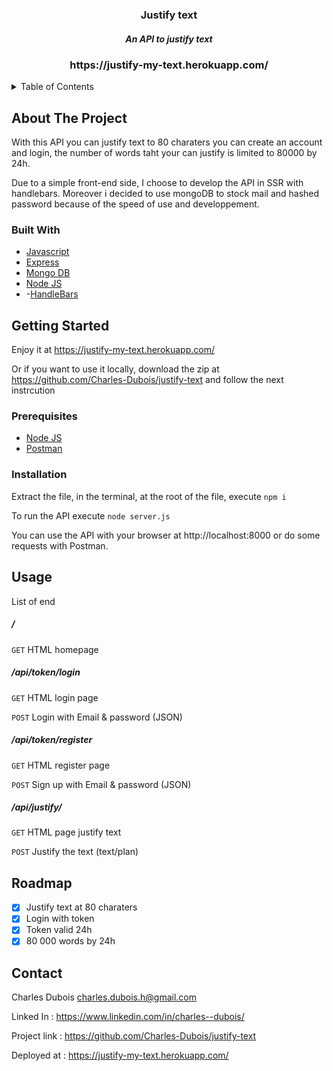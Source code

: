
<div align="center">
  <h3 align="center">Justify text</h3>
  <h5 align="center">An API to justify text</h5>
<h3 align="center">https://justify-my-text.herokuapp.com/</h3>
</div>

<details>
  <summary>Table of Contents</summary>
  <ol>
    <li>
      <a href="#about-the-project">About The Project</a>
      <ul>
        <li><a href="#built-with">Built With</a></li>
      </ul>
    </li>
    <li>
      <a href="#getting-started">Getting Started</a>
      <ul>
        <li><a href="#prerequisites">Prerequisites</a></li>
         <li><a href="#installation">Installation</a></li>
      </ul>
    </li>
    <li><a href="#usage">Usage</a></li>
    <li><a href="#roadmap">Roadmap</a></li>
    <li><a href="#contact">Contact</a></li>
  </ol>
</details>

## About The Project
 
With this API you can justify text to 80 charaters
you can create an account and login,
the number of words taht your can justify is limited to 80000 by 24h.

Due to a simple front-end side,
I choose to develop the API in SSR with handlebars.
Moreover i decided to use mongoDB to stock mail and hashed password because of the speed of use and developpement.

### Built With

- [Javascript](https://developer.mozilla.org/fr/docs/Web/JavaScript)
- [Express](https://expressjs.com/fr/)
- [Mongo DB](https://www.mongodb.com/fr-fr)
- [Node JS](https://nodejs.org/en/)
- -[HandleBars](https://www.npmjs.com/package/handlebars)

## Getting Started

Enjoy it at https://justify-my-text.herokuapp.com/

Or if you want to use it locally,
download the zip at https://github.com/Charles-Dubois/justify-text
and follow the next instrcution

### Prerequisites

- [Node JS](https://nodejs.org/en/)
- [Postman](https://www.postman.com/)

### Installation

Extract the file, in the terminal, at the root of the file, execute
`npm i`

To run the API execute 
`node server.js`

You can use the API with your browser at http://localhost:8000
or do some requests with Postman.

## Usage

List of end

##### /

`GET` HTML homepage

##### /api/token/login

`GET` HTML login page

`POST` Login with Email & password (JSON)

##### /api/token/register

`GET` HTML register page

`POST` Sign up with Email & password (JSON)


##### /api/justify/

`GET` HTML page justify text

`POST` Justify the text (text/plan)


## Roadmap

- [x] Justify text at 80 charaters
- [x] Login with token
- [x] Token valid 24h
- [x] 80 000 words by 24h

## Contact

Charles Dubois  charles.dubois.h@gmail.com

Linked In : https://www.linkedin.com/in/charles--dubois/

Project link : https://github.com/Charles-Dubois/justify-text

Deployed at : https://justify-my-text.herokuapp.com/


